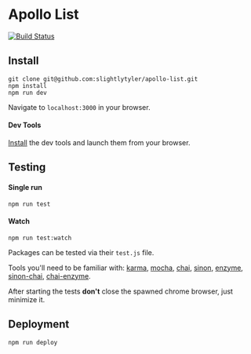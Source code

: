 # Apollo List

[![Build Status](https://travis-ci.org/slightlytyler/apollo-list.svg?branch=master)](https://travis-ci.org/slightlytyler/apollo-list)

## Install

```
git clone git@github.com:slightlytyler/apollo-list.git
npm install
npm run dev
```

Navigate to `localhost:3000` in your browser.

#### Dev Tools

[Install](https://github.com/zalmoxisus/redux-devtools-extension) the dev tools and launch them from your browser.

## Testing

#### Single run

```
npm run test
```

#### Watch

```
npm run test:watch
```

Packages can be tested via their `test.js` file.

Tools you'll need to be familiar with: [karma](https://karma-runner.github.io/1.0/index.html), [mocha](https://mochajs.org/), [chai](http://chaijs.com/), [sinon](http://sinonjs.org/), [enzyme](https://github.com/airbnb/enzyme), [sinon-chai](https://github.com/domenic/sinon-chai), [chai-enzyme](https://github.com/producthunt/chai-enzyme).

After starting the tests **don't** close the spawned chrome browser, just minimize it.

## Deployment

```
npm run deploy
```
